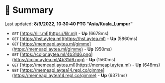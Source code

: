 # 📖 Summary
Last updated: **8/9/2022, 10:30:40 PTG "Asia/Kuala_Lumpur"**

- `GET` [https://lilr.ml](https://lilr.ml) - **Up** (6678ms)
- `GET` [https://hst.aytea.ml](https://hst.aytea.ml) - **Up** (5860ms)
- `GET` [https://memeapi.aytea.ml/gimme](https://memeapi.aytea.ml/gimme) - **Up** (950ms)
- `GET` [https://color.aytea.ml/4b31d6.png](https://color.aytea.ml/4b31d6.png) - **Up** (1560ms)
- `GET` [https://memeapi.aytea.ml](https://memeapi.aytea.ml) - **Up** (648ms)
- `GET` [https://memeapi.aytea14.repl.co/gimme](https://memeapi.aytea14.repl.co/gimme) - **Up** (6371ms)
